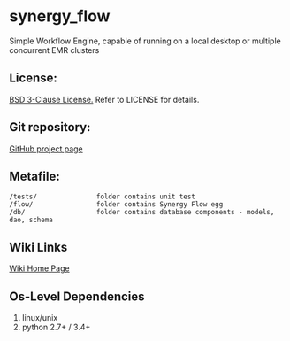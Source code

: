 # synergy_flow
Simple Workflow Engine, capable of running on a local desktop or multiple concurrent EMR clusters

License:
---------

[BSD 3-Clause License.](http://en.wikipedia.org/wiki/BSD_licenses#3-clause_license_.28.22Revised_BSD_License.22.2C_.22New_BSD_License.22.2C_or_.22Modified_BSD_License.22.29)
Refer to LICENSE for details.


Git repository:
---------
[GitHub project page](https://github.com/mushkevych/synergy_flow)


Metafile:
---------

    /tests/               folder contains unit test
    /flow/                folder contains Synergy Flow egg
    /db/                  folder contains database components - models, dao, schema


Wiki Links
---------
[Wiki Home Page](https://github.com/mushkevych/synergy_flow/wiki)


Os-Level Dependencies
---------
1. linux/unix
1. python 2.7+ / 3.4+
